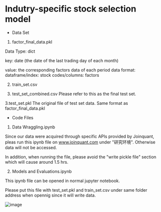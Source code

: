# Indutry-specific stock selection model


- Data Set

1. factor_final_data.pkl

Data Type: dict

key: date (the date of the last trading day of each month)

value: the corresponding factors data of each period
	data format: dataframe/index: stock codes/columns: factors

2. train_set.csv 

3. test_set_combined.csv
Please refer to this as the final test set.

3.test_set.pkl 
The original file of test set data. Same format as factor_final_data.pkl


- Code Files

1. Data Wraggling.ipynb

Since our data were acquired through specific APIs provided by Joinquant, pleas run this ipynb file on www.joinquant.com under "研究环境". Otherwise data will not be accessed. 

In addition, when running the file, please avoid the "write pickle file" section which will cause around 1.5 hrs.

2. Models and Evaluations.ipynb

This ipynb file can be opened in normal jupyter notebook. 

Please put this file with test_set.pkl and train_set.csv under same folder address when opennig since it will write data.

![image](https://{https://github.com/elainewy98/stock_selection/back_test.png})





